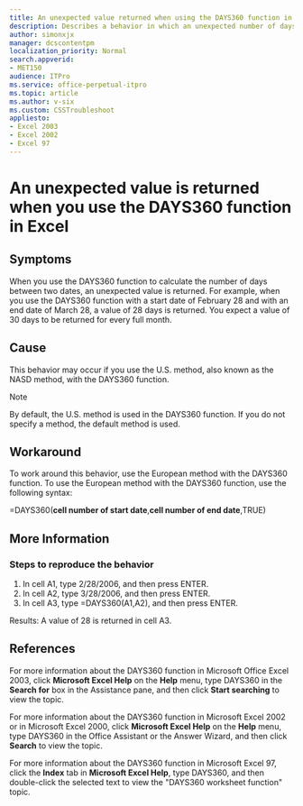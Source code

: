 ```yaml
---
title: An unexpected value returned when using the DAYS360 function in Excel
description: Describes a behavior in which an unexpected number of days is returned by the DAYS360 function in Microsoft Excel. Provides a workaround.
author: simonxjx
manager: dcscontentpm
localization_priority: Normal
search.appverid: 
- MET150
audience: ITPro
ms.service: office-perpetual-itpro
ms.topic: article
ms.author: v-six
ms.custom: CSSTroubleshoot
appliesto:
- Excel 2003
- Excel 2002
- Excel 97
---
```


# An unexpected value is returned when you use the DAYS360 function in Excel

## Symptoms

When you use the DAYS360 function to calculate the number of days between two dates, an unexpected value is returned. For example, when you use the DAYS360 function with a start date of February 28 and with an end date of March 28, a value of 28 days is returned. You expect a value of 30 days to be returned for every full month.

## Cause

This behavior may occur if you use the U.S. method, also known as the NASD method, with the DAYS360 function.

> [!NOTE]
> By default, the U.S. method is used in the DAYS360 function. If you do not specify a method, the default method is used.

## Workaround

To work around this behavior, use the European method with the DAYS360 function. To use the European method with the DAYS360 function, use the following syntax:

=DAYS360(**cell number of start date**,**cell number of end date**,TRUE)

## More Information

### Steps to reproduce the behavior

1. In cell A1, type 2/28/2006, and then press ENTER.
2. In cell A2, type 3/28/2006, and then press ENTER.
3. In cell A3, type =DAYS360(A1,A2), and then press ENTER.

Results: A value of 28 is returned in cell A3.

## References

For more information about the DAYS360 function in Microsoft Office Excel 2003, click **Microsoft Excel Help** on the **Help** menu, type DAYS360 in the **Search for** box in the Assistance pane, and then click **Start searching** to view the topic.

For more information about the DAYS360 function in Microsoft Excel 2002 or in Microsoft Excel 2000, click **Microsoft Excel Help** on the **Help** menu, type DAYS360 in the Office Assistant or the Answer Wizard, and then click **Search** to view the topic.

For more information about the DAYS360 function in Microsoft Excel 97, click the **Index** tab in **Microsoft Excel Help**, type DAYS360, and then double-click the selected text to view the "DAYS360 worksheet function" topic.
